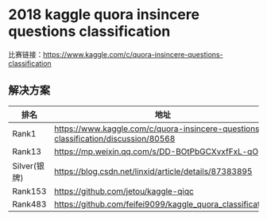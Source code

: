 
# 2018 kaggle quora insincere questions classification

比赛链接：https://www.kaggle.com/c/quora-insincere-questions-classification

## 解决方案
|排名|地址|
|----|----|
|Rank1|https://www.kaggle.com/c/quora-insincere-questions-classification/discussion/80568|
|Rank13|https://mp.weixin.qq.com/s/DD-BOtPbGCXvxfFxL-qOgg|
|Silver(银牌)|https://blog.csdn.net/linxid/article/details/87383895|
|Rank153|https://github.com/jetou/kaggle-qiqc|
|Rank483|https://github.com/feifei9099/kaggle_quora_classification|
